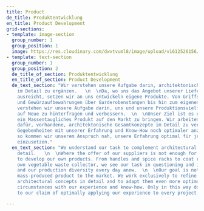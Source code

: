 ```yaml
---
title: Product
de_title: Produktentwicklung
en_title: Product Development
grid-sections:
- template: image-section
  group_number: 1
  group_position: 1
  image: https://res.cloudinary.com/dwvtvuml8/image/upload/v1612526156/Studio_Project_1_z7ljbq.jpg
- template: text-section
  group_number: 1
  group_position: 2
  de_title_of_section: Produktentwicklung
  en_title_of_section: Product Development
  de_text_section: "Wir verstehen unsere Aufgabe darin, architektonische Projekte
    im Detail zu ergänzen.   \n  \nDa, wo uns das Angebot unserer Lieferanten nicht
    ausreicht, setzen wir an uns entwickeln eigene Produkte. Von Griffsituationen
    und Gewürzaufbewahrungen über Garderobenstangen bis hin zum eigenen Gemüse-Abfallsammler,
    verstehen wir unsere Aufgabe darin, uns und unsere Produktionsvielfalt jeden Tag
    auf Neue zu hinterfragen und verbessern.  \n  \nUnser Ziel ist es dabei nicht,
    ein Massentaugliches Produkt auf den Markt zu bringen. Wir arbeiten ausschließlich
    dafür, vorhandene, architektonische Gesamtkonzepte im Detail zu veredeln und den
    Gegebenheiten mit unserer Erfahrung und Know-How noch optimaler anzupassen. Nur
    so kommen wir unserem Anspruch nah, unsere Erfahrung optimal für jedes Projekt
    einzusetzen."
  en_text_section: "We understand our task to complement architectural projects in
    detail.   \n  \nWhere the offer of our suppliers is not enough for us, we start
    to develop our own products. From handles and spice racks to coat racks and our
    own vegetable waste collector, we see our task in questioning and improving ourselves
    and our production diversity every day anew.  \n  \nOur goal is not to bring a
    mass-produced product to the market. We work exclusively to refine existing, overall
    architectural concepts in detail and to adapt them even more optimally to the
    circumstances with our experience and know-how. Only in this way do we come close
    to our claim of optimally applying our experience to every project."

---
```

